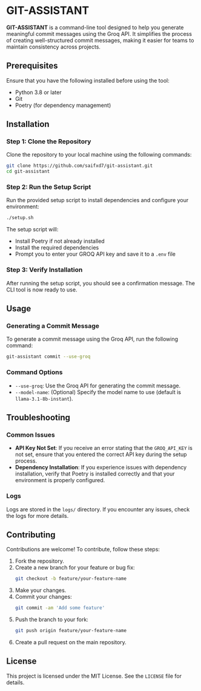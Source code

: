 
# GIT-ASSISTANT

**GIT-ASSISTANT** is a command-line tool designed to help you generate meaningful commit messages using the Groq API. It simplifies the process of creating well-structured commit messages, making it easier for teams to maintain consistency across projects.

## Prerequisites

Ensure that you have the following installed before using the tool:

- Python 3.8 or later
- Git
- Poetry (for dependency management)

## Installation

### Step 1: Clone the Repository

Clone the repository to your local machine using the following commands:

```bash
git clone https://github.com/saifxd7/git-assistant.git
cd git-assistant
```

### Step 2: Run the Setup Script

Run the provided setup script to install dependencies and configure your environment:

```bash
./setup.sh
```

The setup script will:

- Install Poetry if not already installed
- Install the required dependencies
- Prompt you to enter your GROQ API key and save it to a `.env` file

### Step 3: Verify Installation

After running the setup script, you should see a confirmation message. The CLI tool is now ready to use.

## Usage

### Generating a Commit Message

To generate a commit message using the Groq API, run the following command:

```bash
git-assistant commit --use-groq
```

### Command Options

- `--use-groq`: Use the Groq API for generating the commit message.
- `--model-name`: (Optional) Specify the model name to use (default is `llama-3.1-8b-instant`).

## Troubleshooting

### Common Issues

- **API Key Not Set**: If you receive an error stating that the `GROQ_API_KEY` is not set, ensure that you entered the correct API key during the setup process.
- **Dependency Installation**: If you experience issues with dependency installation, verify that Poetry is installed correctly and that your environment is properly configured.

### Logs

Logs are stored in the `logs/` directory. If you encounter any issues, check the logs for more details.

## Contributing

Contributions are welcome! To contribute, follow these steps:

1. Fork the repository.
2. Create a new branch for your feature or bug fix:
   ```bash
   git checkout -b feature/your-feature-name
   ```
3. Make your changes.
4. Commit your changes:
   ```bash
   git commit -am 'Add some feature'
   ```
5. Push the branch to your fork:
   ```bash
   git push origin feature/your-feature-name
   ```
6. Create a pull request on the main repository.

## License
This project is licensed under the MIT License. See the `LICENSE` file for details.

